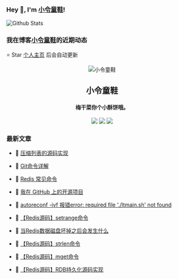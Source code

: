 ### Hey 👋, I'm [小令童鞋](https://www/zeekling.cn)! 

![Github Stats](https://github-readme-stats-zeekling.vercel.app/api?username=zeekling&show_icons=true) 

### 我在博客[小令童鞋](https://www/zeekling.cn)的近期动态
⭐️ Star [个人主页](https://github.com/zeekling) 后会自动更新

<p align="center"><img alt="小令童鞋" src="https://pan.zeekling.cn/zeekling/blog/logo.th.png"></p><h2 align="center"> 小令童鞋 </h2>

<h4 align="center">梅干菜你个小酥饼哦。</h4>
<p align="center"><a title="小令童鞋" target="_blank" href="https://github.com/zeekling/zeekling"><img src="https://img.shields.io/github/last-commit/zeekling/zeekling.svg?style=flat-square&color=FF9900"></a>
<a title="GitHub repo size in bytes" target="_blank" href="https://github.com/zeekling/zeekling"><img src="https://img.shields.io/github/repo-size/zeekling/zeekling.svg?style=flat-square"></a>
<a title="Hits" target="_blank" href="https://github.com/zeekling/hits"><img src="https://hits.b3log.org/zeekling/zeekling.svg"></a></p>

### 最新文章

* 📝 [压缩列表的源码实现](https://www.zeekling.cn/articles/2022/12/09/1670597302766.html) 
 
* 📝 [Git命令详解](https://www.zeekling.cn/articles/2019/12/01/1575184426144.html) 
 
* 📝 [Redis 常见命令](https://www.zeekling.cn/articles/2022/11/24/1669220307613.html) 
 
* 📝 [我在 GitHub 上的开源项目](https://www.zeekling.cn/github) 
 
* 📝 [autoreconf -ivf 报错error: required file './ltmain.sh' not found](https://www.zeekling.cn/articles/2022/11/18/1668782152761.html) 
 
* 📝 [【Redis源码】setrange命令](https://www.zeekling.cn/articles/2020/11/08/1604841590957.html) 
 
* 📝 [当Redis数据磁盘坏掉之后会发生什么](https://www.zeekling.cn/articles/2020/11/09/1604937462651.html) 
 
* 📝 [【Redis源码】strlen命令](https://www.zeekling.cn/articles/2020/11/11/1605098851638.html) 
 
* 📝 [【Redis源码】mget命令](https://www.zeekling.cn/articles/2020/11/11/1605109223498.html) 
 
* 📝 [【Redis源码】RDB持久化源码实现](https://www.zeekling.cn/articles/2020/11/25/1606235262538.html) 
 




